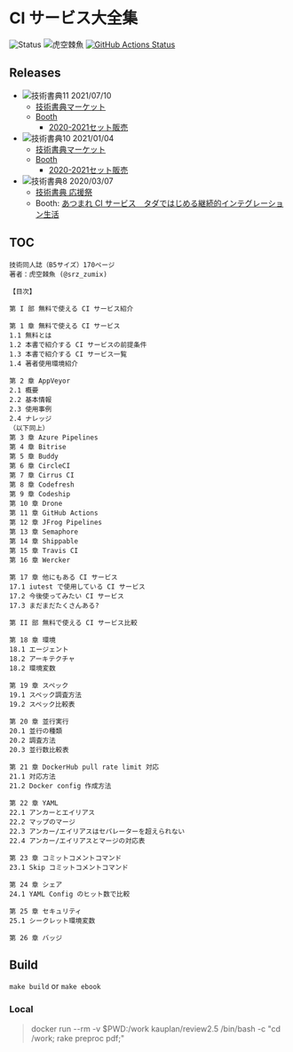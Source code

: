 # CI サービス大全集

![Status](https://img.shields.io/badge/%E6%8A%80%E8%A1%93%E6%9B%B8%E5%85%B8XX-%E6%BA%96%E5%82%99%E4%B8%AD-yellow)
![虎空棘魚](https://img.shields.io/badge/%E8%99%8E-%E7%A9%BA%E6%A3%98%E9%AD%9A-green)
[![GitHub Actions Status](https://github.com/srz-zumix/ci-dex-book/workflows/GitHub%20Actions/badge.svg?branch=master)](https://github.com/srz-zumix/ci-dex-book/actions?query=workflow%3A%22GitHub+Actions%22)

## Releases

* ![技術書典11](https://img.shields.io/badge/%E6%8A%80%E8%A1%93%E6%9B%B8%E5%85%B811-New-yellow) 2021/07/10
  * [技術書典マーケット](https://techbookfest.org/product/6495998996119552)
  * [Booth](https://srz-zumix.booth.pm/items/3099669)
    * [2020-2021セット販売](https://srz-zumix.booth.pm/items/2657500)
* ![技術書典10](https://img.shields.io/badge/%E6%8A%80%E8%A1%93%E6%9B%B8%E5%85%B810-Fin-green) 2021/01/04
  * [技術書典マーケット](https://techbookfest.org/product/6709381972361216?productVariantID=5598210112356352)
  * [Booth](https://srz-zumix.booth.pm/items/2656621)
    * [2020-2021セット販売](https://srz-zumix.booth.pm/items/2657500)
* ![技術書典8](https://img.shields.io/badge/%E6%8A%80%E8%A1%93%E6%9B%B8%E5%85%B88-Fin-green) 2020/03/07
  * [技術書典 応援祭](https://techbookfest.org/product/4931278088437760)
  * Booth: [あつまれ CI サービス　タダではじめる継続的インテグレーション生活](https://srz-zumix.booth.pm/items/1879985)

## TOC

```
技術同人誌（B5サイズ）170ページ
著者：虎空棘魚 (@srz_zumix)

【目次】

第 I 部 無料で使える CI サービス紹介

第 1 章 無料で使える CI サービス
1.1 無料とは
1.2 本書で紹介する CI サービスの前提条件
1.3 本書で紹介する CI サービス一覧
1.4 著者使用環境紹介

第 2 章 AppVeyor
2.1 概要
2.2 基本情報
2.3 使用事例
2.4 ナレッジ
（以下同上）
第 3 章 Azure Pipelines
第 4 章 Bitrise
第 5 章 Buddy
第 6 章 CircleCI
第 7 章 Cirrus CI
第 8 章 Codefresh
第 9 章 Codeship
第 10 章 Drone
第 11 章 GitHub Actions
第 12 章 JFrog Pipelines
第 13 章 Semaphore
第 14 章 Shippable
第 15 章 Travis CI
第 16 章 Wercker

第 17 章 他にもある CI サービス
17.1 iutest で使用している CI サービス
17.2 今後使ってみたい CI サービス
17.3 まだまだたくさんある?

第 II 部 無料で使える CI サービス比較

第 18 章 環境
18.1 エージェント
18.2 アーキテクチャ
18.2 環境変数

第 19 章 スペック
19.1 スペック調査方法
19.2 スペック比較表

第 20 章 並行実行
20.1 並行の種類
20.2 調査方法
20.3 並行数比較表

第 21 章 DockerHub pull rate limit 対応
21.1 対応方法
21.2 Docker config 作成方法

第 22 章 YAML
22.1 アンカーとエイリアス
22.2 マップのマージ
22.3 アンカー/エイリアスはセパレーターを超えられない
22.4 アンカー/エイリアスとマージの対応表

第 23 章 コミットコメントコマンド
23.1 Skip コミットコメントコマンド

第 24 章 シェア
24.1 YAML Config のヒット数で比較

第 25 章 セキュリティ
25.1 シークレット環境変数

第 26 章 バッジ
```

## Build

`make build` or `make ebook`

### Local

> docker run --rm -v $PWD:/work kauplan/review2.5 /bin/bash -c "cd /work; rake preproc pdf;"
